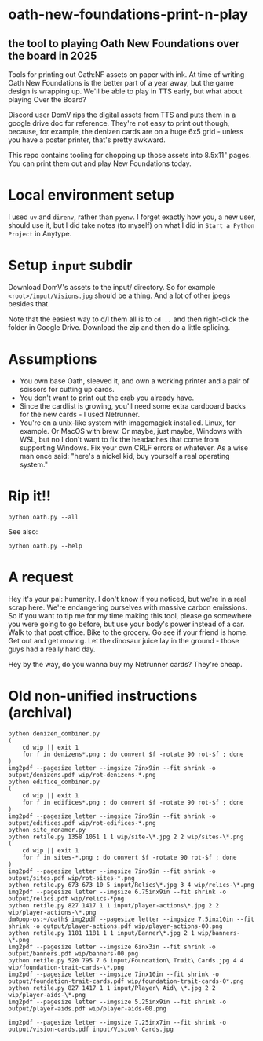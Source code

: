 # oath-new-foundations-print-n-play
## the tool to playing Oath New Foundations over the board in 2025
Tools for printing out Oath:NF assets on paper with ink.
At time of writing Oath New Foundations is the better part of a year away, but the game design is wrapping up. 
We'll be able to play in TTS early, but what about playing Over the Board?

Discord user DomV rips the digital assets from TTS and puts them in a google drive doc for reference. 
They're not easy to print out though, because, for example, the denizen cards are on a huge 6x5 grid - unless
you have a poster printer, that's pretty awkward. 

This repo contains tooling for chopping up those assets into 8.5x11" pages. You can print them out and 
play New Foundations today. 

# Local environment setup
I used `uv` and `direnv`, rather than `pyenv`. I forget exactly how you, a new user, should use it, 
but I did take notes (to myself) on what I did in `Start a Python Project` in Anytype. 

# Setup `input` subdir

Download DomV's assets to the input/ directory. So for example `<root>/input/Visions.jpg` should be a thing. 
And a lot of other jpegs besides that.

Note that the easiest way to d/l them all is to `cd ..` and then right-click the folder in Google Drive. 
Download the zip and then do a little splicing. 

# Assumptions

- You own base Oath, sleeved it, and own a working printer and a pair of scissors for cutting up cards. 
- You don't want to print out the crab you already have. 
- Since the cardlist is growing, you'll need some extra cardboard backs for the new cards - I used Netrunner. 
- You're on a unix-like system with imagemagick installed. Linux, for example. Or MacOS with brew. Or maybe, just maybe, Windows with WSL, but no I don't want to fix the headaches that come from supporting Windows. Fix your own CRLF errors or whatever. As a wise man once said: "here's a nickel kid, buy yourself a real operating system."

# Rip it!!
```
python oath.py --all
```
See also:
```
python oath.py --help
```

# A request

Hey it's your pal: humanity. I don't know if you noticed, but we're in a real scrap here. We're endangering ourselves with massive carbon emissions. So if you want to tip me for my time making this tool, please go somewhere you were going to go before, but use your body's power instead of a car. Walk to that post office. Bike to the grocery. Go see if your friend is home. Get out and get moving. Let the dinosaur juice lay in the ground - those guys had a really hard day. 

Hey by the way, do you wanna buy my Netrunner cards? They're cheap. 

# Old non-unified instructions (archival)

```
python denizen_combiner.py 
(
    cd wip || exit 1
    for f in denizens*.png ; do convert $f -rotate 90 rot-$f ; done
)
img2pdf --pagesize letter --imgsize 7inx9in --fit shrink -o output/denizens.pdf wip/rot-denizens-*.png
python edifice_combiner.py
(
    cd wip || exit 1
    for f in edifices*.png ; do convert $f -rotate 90 rot-$f ; done
)
img2pdf --pagesize letter --imgsize 7inx9in --fit shrink -o output/edifices.pdf wip/rot-edifices-*.png
python site_renamer.py
python retile.py 1358 1051 1 1 wip/site-\*.jpg 2 2 wip/sites-\*.png
(
    cd wip || exit 1
    for f in sites-*.png ; do convert $f -rotate 90 rot-$f ; done
)
img2pdf --pagesize letter --imgsize 7inx9in --fit shrink -o output/sites.pdf wip/rot-sites-*.png
python retile.py 673 673 10 5 input/Relics\*.jpg 3 4 wip/relics-\*.png
img2pdf --pagesize letter --imgsize 6.75inx9in --fit shrink -o output/relics.pdf wip/relics-*png
python retile.py 827 1417 1 1 input/player-actions\*.jpg 2 2 wip/player-actions-\*.png
dm@pop-os:~/oath$ img2pdf --pagesize letter --imgsize 7.5inx10in --fit shrink -o output/player-actions.pdf wip/player-actions-00.png 
python retile.py 1181 1181 1 1 input/Banner\*.jpg 2 1 wip/banners-\*.png
img2pdf --pagesize letter --imgsize 6inx3in --fit shrink -o output/banners.pdf wip/banners-00.png
python retile.py 520 795 7 6 input/Foundation\ Trait\ Cards.jpg 4 4 wip/foundation-trait-cards-\*.png
img2pdf --pagesize letter --imgsize 7inx10in --fit shrink -o output/foundation-trait-cards.pdf wip/foundation-trait-cards-0*.png
python retile.py 827 1417 1 1 input/Player\ Aid\ \*.jpg 2 2 wip/player-aids-\*.png
img2pdf --pagesize letter --imgsize 5.25inx9in --fit shrink -o output/player-aids.pdf wip/player-aids-00.png 

img2pdf --pagesize letter --imgsize 7.25inx7in --fit shrink -o output/vision-cards.pdf input/Vision\ Cards.jpg 


```
